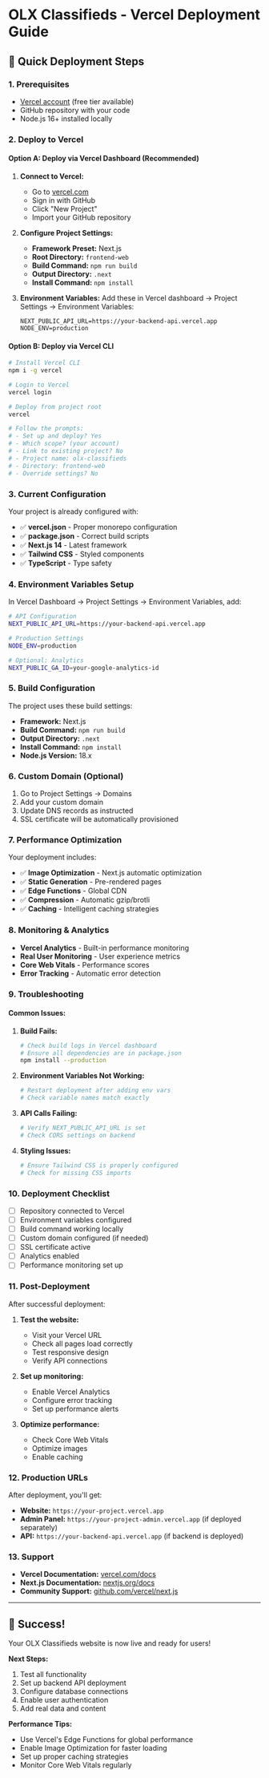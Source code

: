 # OLX Classifieds - Vercel Deployment Guide

## 🚀 Quick Deployment Steps

### 1. Prerequisites
- [Vercel account](https://vercel.com) (free tier available)
- GitHub repository with your code
- Node.js 16+ installed locally

### 2. Deploy to Vercel

#### Option A: Deploy via Vercel Dashboard (Recommended)
1. **Connect to Vercel:**
   - Go to [vercel.com](https://vercel.com)
   - Sign in with GitHub
   - Click "New Project"
   - Import your GitHub repository

2. **Configure Project Settings:**
   - **Framework Preset:** Next.js
   - **Root Directory:** `frontend-web`
   - **Build Command:** `npm run build`
   - **Output Directory:** `.next`
   - **Install Command:** `npm install`

3. **Environment Variables:**
   Add these in Vercel dashboard → Project Settings → Environment Variables:
   ```
   NEXT_PUBLIC_API_URL=https://your-backend-api.vercel.app
   NODE_ENV=production
   ```

#### Option B: Deploy via Vercel CLI
```bash
# Install Vercel CLI
npm i -g vercel

# Login to Vercel
vercel login

# Deploy from project root
vercel

# Follow the prompts:
# - Set up and deploy? Yes
# - Which scope? (your account)
# - Link to existing project? No
# - Project name: olx-classifieds
# - Directory: frontend-web
# - Override settings? No
```

### 3. Current Configuration

Your project is already configured with:
- ✅ **vercel.json** - Proper monorepo configuration
- ✅ **package.json** - Correct build scripts
- ✅ **Next.js 14** - Latest framework
- ✅ **Tailwind CSS** - Styled components
- ✅ **TypeScript** - Type safety

### 4. Environment Variables Setup

In Vercel Dashboard → Project Settings → Environment Variables, add:

```bash
# API Configuration
NEXT_PUBLIC_API_URL=https://your-backend-api.vercel.app

# Production Settings
NODE_ENV=production

# Optional: Analytics
NEXT_PUBLIC_GA_ID=your-google-analytics-id
```

### 5. Build Configuration

The project uses these build settings:
- **Framework:** Next.js
- **Build Command:** `npm run build`
- **Output Directory:** `.next`
- **Install Command:** `npm install`
- **Node.js Version:** 18.x

### 6. Custom Domain (Optional)

1. Go to Project Settings → Domains
2. Add your custom domain
3. Update DNS records as instructed
4. SSL certificate will be automatically provisioned

### 7. Performance Optimization

Your deployment includes:
- ✅ **Image Optimization** - Next.js automatic optimization
- ✅ **Static Generation** - Pre-rendered pages
- ✅ **Edge Functions** - Global CDN
- ✅ **Compression** - Automatic gzip/brotli
- ✅ **Caching** - Intelligent caching strategies

### 8. Monitoring & Analytics

- **Vercel Analytics** - Built-in performance monitoring
- **Real User Monitoring** - User experience metrics
- **Core Web Vitals** - Performance scores
- **Error Tracking** - Automatic error detection

### 9. Troubleshooting

#### Common Issues:

1. **Build Fails:**
   ```bash
   # Check build logs in Vercel dashboard
   # Ensure all dependencies are in package.json
   npm install --production
   ```

2. **Environment Variables Not Working:**
   ```bash
   # Restart deployment after adding env vars
   # Check variable names match exactly
   ```

3. **API Calls Failing:**
   ```bash
   # Verify NEXT_PUBLIC_API_URL is set
   # Check CORS settings on backend
   ```

4. **Styling Issues:**
   ```bash
   # Ensure Tailwind CSS is properly configured
   # Check for missing CSS imports
   ```

### 10. Deployment Checklist

- [ ] Repository connected to Vercel
- [ ] Environment variables configured
- [ ] Build command working locally
- [ ] Custom domain configured (if needed)
- [ ] SSL certificate active
- [ ] Analytics enabled
- [ ] Performance monitoring set up

### 11. Post-Deployment

After successful deployment:

1. **Test the website:**
   - Visit your Vercel URL
   - Check all pages load correctly
   - Test responsive design
   - Verify API connections

2. **Set up monitoring:**
   - Enable Vercel Analytics
   - Configure error tracking
   - Set up performance alerts

3. **Optimize performance:**
   - Check Core Web Vitals
   - Optimize images
   - Enable caching

### 12. Production URLs

After deployment, you'll get:
- **Website:** `https://your-project.vercel.app`
- **Admin Panel:** `https://your-project-admin.vercel.app` (if deployed separately)
- **API:** `https://your-backend-api.vercel.app` (if backend is deployed)

### 13. Support

- **Vercel Documentation:** [vercel.com/docs](https://vercel.com/docs)
- **Next.js Documentation:** [nextjs.org/docs](https://nextjs.org/docs)
- **Community Support:** [github.com/vercel/next.js](https://github.com/vercel/next.js)

---

## 🎉 Success!

Your OLX Classifieds website is now live and ready for users!

**Next Steps:**
1. Test all functionality
2. Set up backend API deployment
3. Configure database connections
4. Enable user authentication
5. Add real data and content

**Performance Tips:**
- Use Vercel's Edge Functions for global performance
- Enable Image Optimization for faster loading
- Set up proper caching strategies
- Monitor Core Web Vitals regularly






